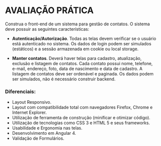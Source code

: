 # AVALIAÇÃO PRÁTICA

Construa o front-end de um sistema para gestǎo de contatos. O sistema deve possuir as seguintes características:

- **Autenticação/Autorização**. Todas as telas devem verificar se o usuário está autenticado no sistema. Os dados de login podem ser simulados (estáticos) e a sessão armazenada em cookie ou local storage.

- **Manter contatos**. Deverá haver telas para cadastro, atualização, exclusão e
listagem de contatos. Cada contato possui nome, telefone, e-mail, endereço, foto,
data de nascimento e data de cadastro. A listagem de contatos deve ser ordenável e
paginada. Os dados podem ser simulados, não é necessário construir backend.

### Diferenciais:
- Layout Responsivo.
- Layout com compatibilidade total com navegadores Firefox, Chrome e Internet Explorer.
- Utilização de ferramenta de construção (minificar e otimizar código).
- Utilização de tecnologias como CSS 3 e HTML 5 e seus frameworks.
- Usabilidade e Ergonomia nas telas.
- Desenvolvimento em Angular 4.
- Validação de Formulários.